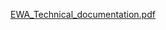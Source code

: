 
[EWA_Technical_documentation.pdf](uploads/05c7f57c622d3003ad69b73737189669/EWA_Technical_documentation.pdf)
